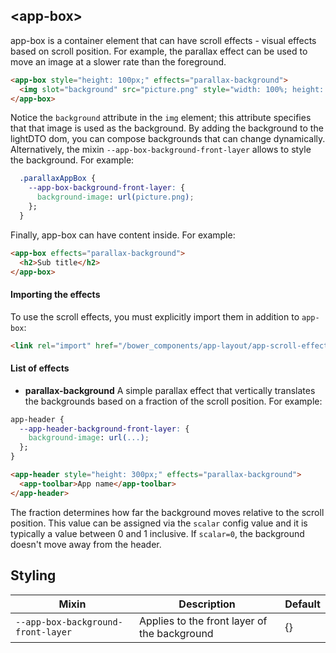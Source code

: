 ## &lt;app-box&gt;

app-box is a container element that can have scroll effects - visual effects based on
scroll position. For example, the parallax effect can be used to move an image at a slower
rate than the foreground.

```html
<app-box style="height: 100px;" effects="parallax-background">
  <img slot="background" src="picture.png" style="width: 100%; height: 600px;">
</app-box>
```

Notice the `background` attribute in the `img` element; this attribute specifies that that
image is used as the background. By adding the background to the lightDTO dom, you can compose
backgrounds that can change dynamically. Alternatively, the mixin `--app-box-background-front-layer`
 allows to style the background. For example:

```css
  .parallaxAppBox {
    --app-box-background-front-layer: {
      background-image: url(picture.png);
    };
  }
```

Finally, app-box can have content inside. For example:

```html
<app-box effects="parallax-background">
  <h2>Sub title</h2>
</app-box>
```

#### Importing the effects

To use the scroll effects, you must explicitly import them in addition to `app-box`:

```html
<link rel="import" href="/bower_components/app-layout/app-scroll-effects/app-scroll-effects.html">
```

#### List of effects

* **parallax-background**
A simple parallax effect that vertically translates the backgrounds based on a fraction
of the scroll position. For example:

```css
app-header {
  --app-header-background-front-layer: {
    background-image: url(...);
  };
}
```
```html
<app-header style="height: 300px;" effects="parallax-background">
  <app-toolbar>App name</app-toolbar>
</app-header>
```

The fraction determines how far the background moves relative to the scroll position.
This value can be assigned via the `scalar` config value and it is typically a value
between 0 and 1 inclusive. If `scalar=0`, the background doesn't move away from the header.

## Styling

Mixin | Description | Default
----------------|-------------|----------
`--app-box-background-front-layer` | Applies to the front layer of the background | {}
